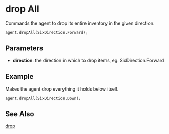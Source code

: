 # drop All

Commands the agent to drop its entire inventory in the given direction.

```sig
agent.dropAll(SixDirection.Forward);
```

## Parameters

* **direction**: the direction in which to drop items, eg: SixDirection.Forward

## Example

Makes the agent drop everything it holds below itself.

```blocks
agent.dropAll(SixDirection.Down);
```

## See Also

[drop](/reference/agent/drop)